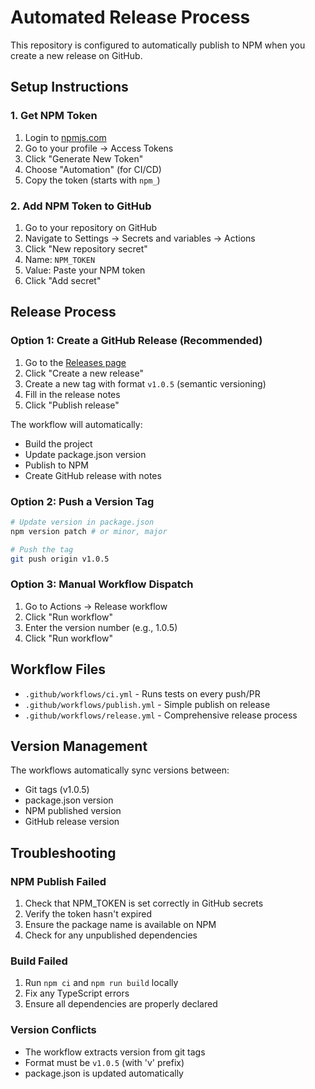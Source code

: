 # Automated Release Process

This repository is configured to automatically publish to NPM when you create a new release on GitHub.

## Setup Instructions

### 1. Get NPM Token

1. Login to [npmjs.com](https://www.npmjs.com)
2. Go to your profile → Access Tokens
3. Click "Generate New Token"
4. Choose "Automation" (for CI/CD)
5. Copy the token (starts with `npm_`)

### 2. Add NPM Token to GitHub

1. Go to your repository on GitHub
2. Navigate to Settings → Secrets and variables → Actions
3. Click "New repository secret"
4. Name: `NPM_TOKEN`
5. Value: Paste your NPM token
6. Click "Add secret"

## Release Process

### Option 1: Create a GitHub Release (Recommended)

1. Go to the [Releases page](../../releases)
2. Click "Create a new release"
3. Create a new tag with format `v1.0.5` (semantic versioning)
4. Fill in the release notes
5. Click "Publish release"

The workflow will automatically:
- Build the project
- Update package.json version
- Publish to NPM
- Create GitHub release with notes

### Option 2: Push a Version Tag

```bash
# Update version in package.json
npm version patch # or minor, major

# Push the tag
git push origin v1.0.5
```

### Option 3: Manual Workflow Dispatch

1. Go to Actions → Release workflow
2. Click "Run workflow"
3. Enter the version number (e.g., 1.0.5)
4. Click "Run workflow"

## Workflow Files

- `.github/workflows/ci.yml` - Runs tests on every push/PR
- `.github/workflows/publish.yml` - Simple publish on release
- `.github/workflows/release.yml` - Comprehensive release process

## Version Management

The workflows automatically sync versions between:
- Git tags (v1.0.5)
- package.json version
- NPM published version
- GitHub release version

## Troubleshooting

### NPM Publish Failed

1. Check that NPM_TOKEN is set correctly in GitHub secrets
2. Verify the token hasn't expired
3. Ensure the package name is available on NPM
4. Check for any unpublished dependencies

### Build Failed

1. Run `npm ci` and `npm run build` locally
2. Fix any TypeScript errors
3. Ensure all dependencies are properly declared

### Version Conflicts

- The workflow extracts version from git tags
- Format must be `v1.0.5` (with 'v' prefix)
- package.json is updated automatically 